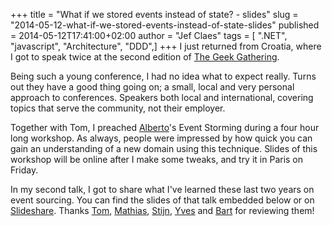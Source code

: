 +++
title = "What if we stored events instead of state? - slides"
slug = "2014-05-12-what-if-we-stored-events-instead-of-state-slides"
published = 2014-05-12T17:41:00+02:00
author = "Jef Claes"
tags = [ ".NET", "javascript", "Architecture", "DDD",]
+++
I just returned from Croatia, where I got to speak twice at the second
edition of [The Geek Gathering](http://2014.thegeekgathering.org/).  
  
Being such a young conference, I had no idea what to expect really.
Turns out they have a good thing going on; a small, local and very
personal approach to conferences. Speakers both local and international,
covering topics that serve the community, not their employer.  
  
Together with Tom, I preached [Alberto](https://twitter.com/ziobrando)'s
Event Storming during a four hour long workshop. As always, people were
impressed by how quick you can gain an understanding of a new domain
using this technique. Slides of this workshop will be online after I
make some tweaks, and try it in Paris on Friday.  
  
In my second talk, I got to share what I've learned these last two years
on event sourcing. You can find the slides of that talk embedded below
or on
[Slideshare](http://www.slideshare.net/jclaes/what-if-we-stored-events-instead-of-state).
Thanks [Tom](https://twitter.com/ToJans),
[Mathias](https://twitter.com/mathiasverraes),
[Stijn](https://twitter.com/one75),
[Yves](https://twitter.com/yreynhout) and
[Bart](https://twitter.com/bwaterschoot) for reviewing them!
